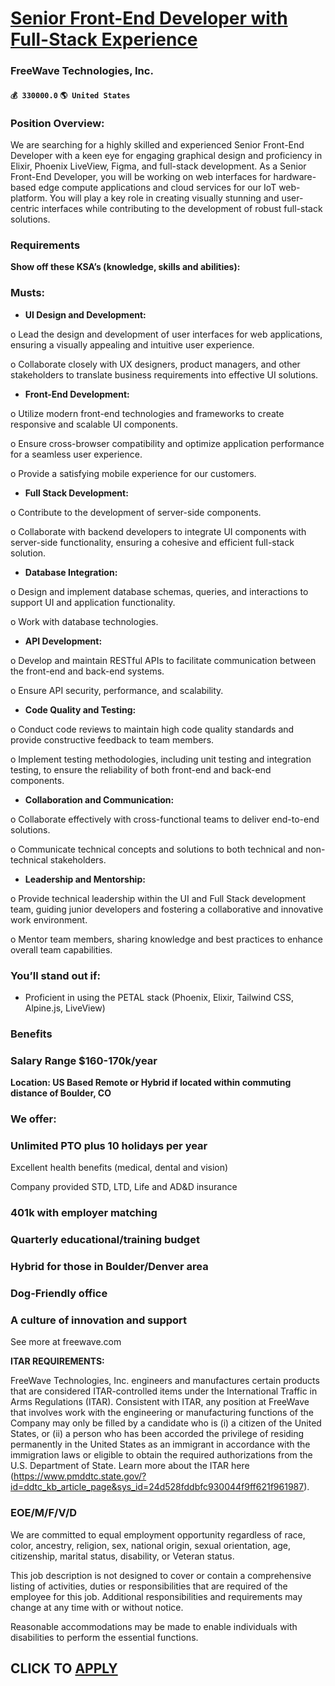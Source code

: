 # [Senior Front-End Developer with Full-Stack Experience](https://www.remotewlb.com/apply/senior-front-end-developer-with-full-stack-experience)  
### FreeWave Technologies, Inc.  
#### `💰 330000.0` `🌎 United States`  

### Position Overview:

We are searching for a highly skilled and experienced Senior Front-End Developer with a keen eye for engaging graphical design and proficiency in Elixir, Phoenix LiveView, Figma, and full-stack development. As a Senior Front-End Developer, you will be working on web interfaces for hardware-based edge compute applications and cloud services for our IoT web-platform. You will play a key role in creating visually stunning and user-centric interfaces while contributing to the development of robust full-stack solutions.

### Requirements

 **Show off these KSA’s (knowledge, skills and abilities):**

### Musts:

  *  **UI Design and Development:**

o Lead the design and development of user interfaces for web applications, ensuring a visually appealing and intuitive user experience.

o Collaborate closely with UX designers, product managers, and other stakeholders to translate business requirements into effective UI solutions.

  * **Front-End Development:**

o Utilize modern front-end technologies and frameworks to create responsive and scalable UI components.

o Ensure cross-browser compatibility and optimize application performance for a seamless user experience.

o Provide a satisfying mobile experience for our customers.

  * **Full Stack Development:**

o Contribute to the development of server-side components.

o Collaborate with backend developers to integrate UI components with server-side functionality, ensuring a cohesive and efficient full-stack solution.

  * **Database Integration:**

o Design and implement database schemas, queries, and interactions to support UI and application functionality.

o Work with database technologies.

  * **API Development:**

o Develop and maintain RESTful APIs to facilitate communication between the front-end and back-end systems.

o Ensure API security, performance, and scalability.

  * **Code Quality and Testing:**

o Conduct code reviews to maintain high code quality standards and provide constructive feedback to team members.

o Implement testing methodologies, including unit testing and integration testing, to ensure the reliability of both front-end and back-end components.

  * **Collaboration and Communication:**

o Collaborate effectively with cross-functional teams to deliver end-to-end solutions.

o Communicate technical concepts and solutions to both technical and non-technical stakeholders.

  * **Leadership and Mentorship:**

o Provide technical leadership within the UI and Full Stack development team, guiding junior developers and fostering a collaborative and innovative work environment.

o Mentor team members, sharing knowledge and best practices to enhance overall team capabilities.

### You’ll stand out if:

  * Proficient in using the PETAL stack (Phoenix, Elixir, Tailwind CSS, Alpine.js, LiveView)

### Benefits

### Salary Range $160-170k/year

 **Location: US Based Remote or Hybrid if located within commuting distance of Boulder, CO**

### We offer:

### Unlimited PTO plus 10 holidays per year

Excellent health benefits (medical, dental and vision)

Company provided STD, LTD, Life and AD&D insurance

### 401k with employer matching

### Quarterly educational/training budget

### Hybrid for those in Boulder/Denver area

### Dog-Friendly office

### A culture of innovation and support

See more at freewave.com

 **ITAR REQUIREMENTS:**  

FreeWave Technologies, Inc. engineers and manufactures certain products that are considered ITAR-controlled items under the International Traffic in Arms Regulations (ITAR). Consistent with ITAR, any position at FreeWave that involves work with the engineering or manufacturing functions of the Company may only be filled by a candidate who is (i) a citizen of the United States, or (ii) a person who has been accorded the privilege of residing permanently in the United States as an immigrant in accordance with the immigration laws or eligible to obtain the required authorizations from the U.S. Department of State. Learn more about the ITAR here (https://www.pmddtc.state.gov/?id=ddtc_kb_article_page&sys_id=24d528fddbfc930044f9ff621f961987).

### EOE/M/F/V/D

We are committed to equal employment opportunity regardless of race, color, ancestry, religion, sex, national origin, sexual orientation, age, citizenship, marital status, disability, or Veteran status.

This job description is not designed to cover or contain a comprehensive listing of activities, duties or responsibilities that are required of the employee for this job. Additional responsibilities and requirements may change at any time with or without notice.

Reasonable accommodations may be made to enable individuals with disabilities to perform the essential functions.

  
## CLICK TO [APPLY](https://www.remotewlb.com/apply/senior-front-end-developer-with-full-stack-experience)

